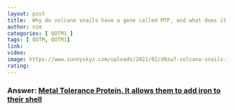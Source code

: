 ```yaml
---
layout: post
title:  Why do volcano snails have a gene called MTP, and what does it stand for?
author: nim
categories: [ QOTM1 ]
tags: [ QOTM, QOTM1]
link: 
video: 
image: https://www.sunnyskyz.com/uploads/2021/02/d8zw7-volcano-snails-1.jpg
rating: 
---
```


### Answer:  [Metal Tolerance Protein. It allows them to add iron to their shell](https://www.sunnyskyz.com/blog/3238/Volcano-Snails-Exist-They-Have-Metal-Shells-And-Survive-750-Degree-Temperatures#:~:text=They%20Have%20Metal%20Shells%20And%20Survive%20750%20Degree%20Temperatures,-February%2012,%202021&text=%22We%20found%20that%20one%20gene,,'%20said%20Dr%20Sun%20Jin.)
